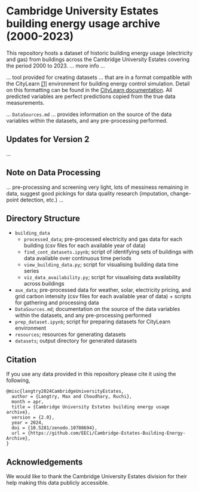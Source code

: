 # Cambridge University Estates building energy usage archive (2000-2023)

This repository hosts a dataset of historic building energy usage (electricity and gas) from buildings across the Cambridge University Estates covering the period 2000 to 2023. ... more info ...

... tool provided for creating datasets ... that are in a format compatible with the CityLearn [[1]](#1) environment for building energy control simulation. Detail on this formatting can be found in the [CityLearn documentation](https://www.citylearn.net/overview/dataset.html). All predicted variables are perfect predictions copied from the true data measurements.

... `DataSources.md` ... provides information on the source of the data variables within the datasets, and any pre-processing performed.

## Updates for Version 2

...

## Note on Data Processing

... pre-processing and screening very light, lots of messiness remaining in data, suggest good pickings for data quality research (imputation, change-point detection, etc.) ...

## Directory Structure

- `building_data`
  - `processed_data`; pre-processed electricity and gas data for each building (csv files for each available year of data)
  - `find_cont_datasets.ipynb`; script of identifying sets of buildings with data available over continuous time periods
  - `view_building_data.py`; script for visualising building data time series
  - `viz_data_availability.py`; script for visualising data availability across buildings
- `aux_data`; pre-processed data for weather, solar, electricity pricing, and grid carbon intensity (csv files for each available year of data) + scripts for gathering and processing data
- `DataSources.md`; documentation on the source of the data variables within the datasets, and any pre-processing performed
- `prep_dataset.ipynb`; script for preparing datasets for CityLearn environment
- `resources`; resources for generating datasets
- `datasets`; output directory for generated datasets

## Citation

If you use any data provided in this repository please cite it using the following,

```
@misc{langtry2024CambridgeUniversityEstates,
  author = {Langtry, Max and Choudhary, Ruchi},
  month = apr,
  title = {Cambridge University Estates building energy usage archive},
  version = {2.0},
  year = 2024,
  doi = {10.5281/zenodo.10708694},
  url = {https://github.com/EECi/Cambridge-Estates-Building-Energy-Archive},
}
```

## Acknowledgements

We would like to thank the Cambridge University Estates division for their help making this data publicly accessible.
